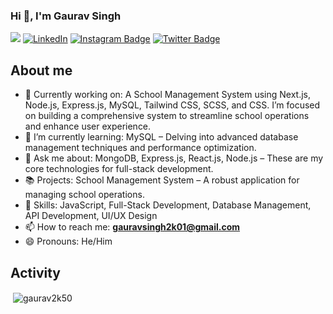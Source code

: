 ### Hi 👋, I'm Gaurav Singh

![](https://komarev.com/ghpvc/?username=gaurav2k50) [![LinkedIn](https://img.shields.io/badge/-LinkedIn-De76a8?style=flat-square&logo=Linkedin&logoColor=blue&color=white)](https://www.linkedin.com/in/gaurav2k50/) [![Instagram Badge](https://img.shields.io/badge/-Instagram-e4405f?style=flat-square&logo=Instagram&logoColor=red&color=white)](https://www.instagram.com/___iamgaurav/) [![Twitter Badge](https://img.shields.io/badge/-Twitter-e4405f?style=flat-square&logo=Twitter&logoColor=blue&color=white)](https://x.com/Gaurav2k01?s=09)

## About me

- 🔭 Currently working on: A School Management System using Next.js, Node.js, Express.js, MySQL, Tailwind CSS, SCSS, and CSS. I’m focused on building a comprehensive system to streamline school operations and enhance user experience.
- 🌱 I’m currently learning: MySQL – Delving into advanced database management techniques and performance optimization.
- 💬 Ask me about: MongoDB, Express.js, React.js, Node.js – These are my core technologies for full-stack development.
- 📚 Projects: School Management System – A robust application for managing school operations.
- 🔧 Skills: JavaScript, Full-Stack Development, Database Management, API Development, UI/UX Design
- 📫 How to reach me: **gauravsingh2k01@gmail.com**
- 😄 Pronouns: He/Him


## Activity
<p>&nbsp;<img align="center" src="https://github-readme-stats.vercel.app/api?username=gaurav2k50&show_icons=true&locale=en" alt="gaurav2k50" /></p>


<!-- ### Hi there 👋 

**Gaurav2k50/Gaurav2k50** is a ✨ _special_ ✨ repository because its `README.md` (this file) appears on your GitHub profile.

Here are some ideas to get you started:

- 🔭 I’m currently working on ...
- 🌱 I’m currently learning ...
- 👯 I’m looking to collaborate on ...
- 🤔 I’m looking for help with ...
- 💬 Ask me about ...
- 📫 How to reach me: ...
- 😄 Pronouns: ...
- ⚡ Fun fact: ...
- ⚡ Fun fact: End of Thinking Capacity
-->
